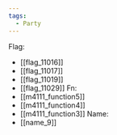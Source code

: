 ```yaml
---
tags:
  - Party
---
```

Flag:
- [[flag_11016]]
- [[flag_11017]]
- [[flag_11019]]
- [[flag_11029]]
Fn:
- [[m4111_function5]]
- [[m4111_function4]]
- [[m4111_function3]]
Name:
- [[name_9]]

